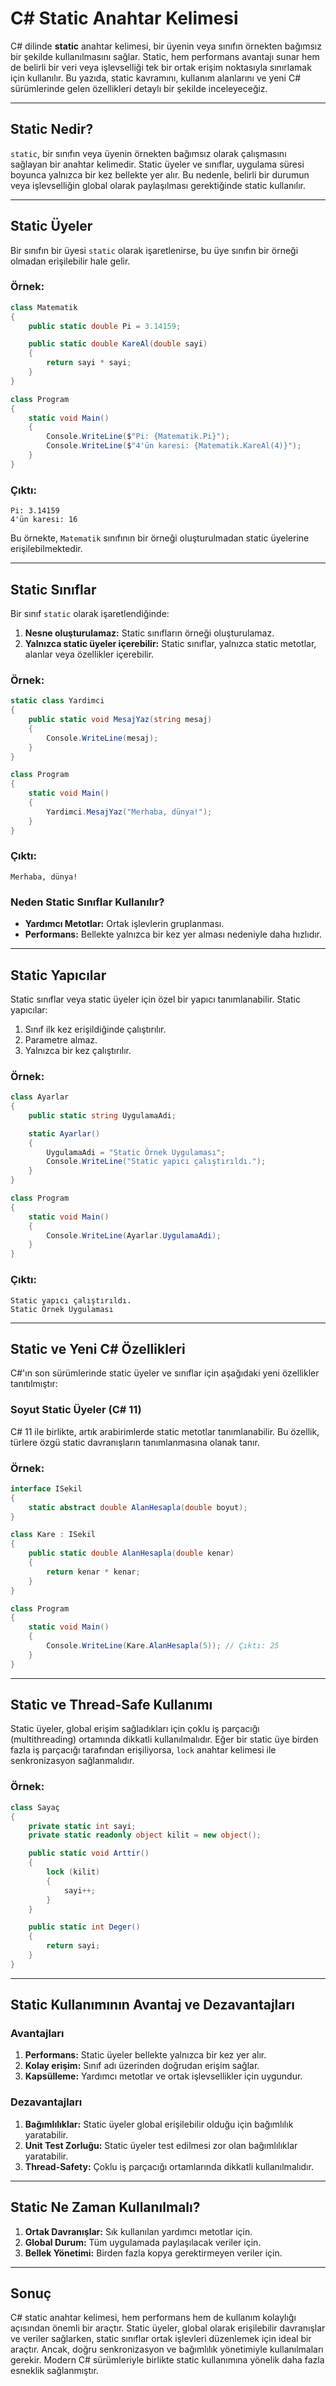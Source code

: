 # C# Static Anahtar Kelimesi

C# dilinde **static** anahtar kelimesi, bir üyenin veya sınıfın örnekten bağımsız bir şekilde kullanılmasını sağlar. Static, hem performans avantajı sunar hem de belirli bir veri veya işlevselliği tek bir ortak erişim noktasıyla sınırlamak için kullanılır. Bu yazıda, static kavramını, kullanım alanlarını ve yeni C# sürümlerinde gelen özellikleri detaylı bir şekilde inceleyeceğiz.

---

## Static Nedir?

`static`, bir sınıfın veya üyenin örnekten bağımsız olarak çalışmasını sağlayan bir anahtar kelimedir. Static üyeler ve sınıflar, uygulama süresi boyunca yalnızca bir kez bellekte yer alır. Bu nedenle, belirli bir durumun veya işlevselliğin global olarak paylaşılması gerektiğinde static kullanılır.

---

## Static Üyeler

Bir sınıfın bir üyesi `static` olarak işaretlenirse, bu üye sınıfın bir örneği olmadan erişilebilir hale gelir.

### Örnek:

```csharp
class Matematik
{
    public static double Pi = 3.14159;

    public static double KareAl(double sayi)
    {
        return sayi * sayi;
    }
}

class Program
{
    static void Main()
    {
        Console.WriteLine($"Pi: {Matematik.Pi}");
        Console.WriteLine($"4'ün karesi: {Matematik.KareAl(4)}");
    }
}
```

### Çıktı:
```
Pi: 3.14159
4'ün karesi: 16
```

Bu örnekte, `Matematik` sınıfının bir örneği oluşturulmadan static üyelerine erişilebilmektedir.

---

## Static Sınıflar

Bir sınıf `static` olarak işaretlendiğinde:

1. **Nesne oluşturulamaz:** Static sınıfların örneği oluşturulamaz.
2. **Yalnızca static üyeler içerebilir:** Static sınıflar, yalnızca static metotlar, alanlar veya özellikler içerebilir.

### Örnek:

```csharp
static class Yardimci
{
    public static void MesajYaz(string mesaj)
    {
        Console.WriteLine(mesaj);
    }
}

class Program
{
    static void Main()
    {
        Yardimci.MesajYaz("Merhaba, dünya!");
    }
}
```

### Çıktı:
```
Merhaba, dünya!
```

### Neden Static Sınıflar Kullanılır?
- **Yardımcı Metotlar:** Ortak işlevlerin gruplanması.
- **Performans:** Bellekte yalnızca bir kez yer alması nedeniyle daha hızlıdır.

---

## Static Yapıcılar

Static sınıflar veya static üyeler için özel bir yapıcı tanımlanabilir. Static yapıcılar:

1. Sınıf ilk kez erişildiğinde çalıştırılır.
2. Parametre almaz.
3. Yalnızca bir kez çalıştırılır.

### Örnek:

```csharp
class Ayarlar
{
    public static string UygulamaAdi;

    static Ayarlar()
    {
        UygulamaAdi = "Static Örnek Uygulaması";
        Console.WriteLine("Static yapıcı çalıştırıldı.");
    }
}

class Program
{
    static void Main()
    {
        Console.WriteLine(Ayarlar.UygulamaAdi);
    }
}
```

### Çıktı:
```
Static yapıcı çalıştırıldı.
Static Örnek Uygulaması
```

---

## Static ve Yeni C# Özellikleri

C#'ın son sürümlerinde static üyeler ve sınıflar için aşağıdaki yeni özellikler tanıtılmıştır:

### Soyut Static Üyeler (C# 11)

C# 11 ile birlikte, artık arabirimlerde static metotlar tanımlanabilir. Bu özellik, türlere özgü static davranışların tanımlanmasına olanak tanır.

### Örnek:

```csharp
interface ISekil
{
    static abstract double AlanHesapla(double boyut);
}

class Kare : ISekil
{
    public static double AlanHesapla(double kenar)
    {
        return kenar * kenar;
    }
}

class Program
{
    static void Main()
    {
        Console.WriteLine(Kare.AlanHesapla(5)); // Çıktı: 25
    }
}
```

---

## Static ve Thread-Safe Kullanımı

Static üyeler, global erişim sağladıkları için çoklu iş parçacığı (multithreading) ortamında dikkatli kullanılmalıdır. Eğer bir static üye birden fazla iş parçacığı tarafından erişiliyorsa, `lock` anahtar kelimesi ile senkronizasyon sağlanmalıdır.

### Örnek:

```csharp
class Sayaç
{
    private static int sayi;
    private static readonly object kilit = new object();

    public static void Arttir()
    {
        lock (kilit)
        {
            sayi++;
        }
    }

    public static int Deger()
    {
        return sayi;
    }
}
```

---

## Static Kullanımının Avantaj ve Dezavantajları

### Avantajları
1. **Performans:** Static üyeler bellekte yalnızca bir kez yer alır.
2. **Kolay erişim:** Sınıf adı üzerinden doğrudan erişim sağlar.
3. **Kapsülleme:** Yardımcı metotlar ve ortak işlevsellikler için uygundur.

### Dezavantajları
1. **Bağımlılıklar:** Static üyeler global erişilebilir olduğu için bağımlılık yaratabilir.
2. **Unit Test Zorluğu:** Static üyeler test edilmesi zor olan bağımlılıklar yaratabilir.
3. **Thread-Safety:** Çoklu iş parçacığı ortamlarında dikkatli kullanılmalıdır.

---

## Static Ne Zaman Kullanılmalı?

1. **Ortak Davranışlar:** Sık kullanılan yardımcı metotlar için.
2. **Global Durum:** Tüm uygulamada paylaşılacak veriler için.
3. **Bellek Yönetimi:** Birden fazla kopya gerektirmeyen veriler için.

---

## Sonuç

C# static anahtar kelimesi, hem performans hem de kullanım kolaylığı açısından önemli bir araçtır. Static üyeler, global olarak erişilebilir davranışlar ve veriler sağlarken, static sınıflar ortak işlevleri düzenlemek için ideal bir araçtır. Ancak, doğru senkronizasyon ve bağımlılık yönetimiyle kullanılmaları gerekir. Modern C# sürümleriyle birlikte static kullanımına yönelik daha fazla esneklik sağlanmıştır.
